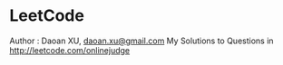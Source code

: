 LeetCode
========

Author : Daoan XU, daoan.xu@gmail.com
My Solutions to Questions in http://leetcode.com/onlinejudge

